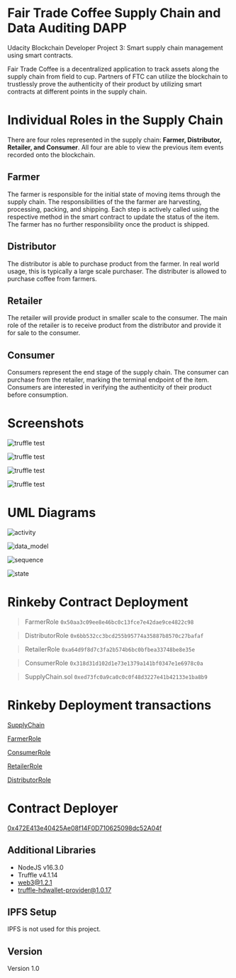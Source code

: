 # Fair Trade Coffee Supply Chain and Data Auditing DAPP
Udacity Blockchain Developer Project 3: Smart supply chain management using smart contracts.

Fair Trade Coffee is a decentralized application to track assets along the supply chain from field to cup. Partners of FTC can utilize the blockchain to trustlessly prove the authenticity of their product by utilizing smart contracts at different points in the supply chain.

# Individual Roles in the Supply Chain
There are four roles represented in the supply chain: **Farmer, Distributor, Retailer, and Consumer**. All four are able to view the previous item events recorded onto the blockchain.

## Farmer
The farmer is responsible for the initial state of moving items through the supply chain. The responsibilities of the the farmer are harvesting, processing, packing, and shipping. Each step is actively called using the respective method in the smart contract to update the status of the item. The farmer has no further responsibility once the product is shipped.

## Distributor
The distributor is able to purchase product from the farmer. In real world usage, this is typically a large scale purchaser. The distributer is allowed to purchase coffee from farmers.

## Retailer
The retailer will provide product in smaller scale to the consumer. The main role of the retailer is to receive product from the distributor and provide it for sale to the consumer.

## Consumer
Consumers represent the end stage of the supply chain. The consumer can purchase from the retailer, marking the terminal endpoint of the item. Consumers are interested in verifying the authenticity of their product before consumption.


# Screenshots

![truffle test](images/ftc_product_overview.png)

![truffle test](images/ftc_farm_details.png)

![truffle test](images/ftc_product_details.png)

![truffle test](images/ftc_transaction_history.png)

# UML Diagrams

![activity](document/activity_diagram.jpeg)

![data_model](document/data_model.jpeg)

![sequence](document/sequence_diagram.jpeg)

![state](document/state_diagram.jpeg)

# Rinkeby Contract Deployment

> FarmerRole `0x50aa3c09ee8e46bc0c13fce7e42dae9ce4822c98`

> DistributorRole `0x6bb532cc3bcd255b95774a35887b8570c27bafaf`

> RetailerRole `0xa64d9f8d7c3fa2b574b6bc0bfbea33748be8e35e`

> ConsumerRole `0x318d31d102d1e73e1379a141bf0347e1e6978c0a`

> SupplyChain.sol `0xed73fc0a9ca0c0c0f48d3227e41b42133e1ba8b9`

# Rinkeby Deployment transactions

[SupplyChain](https://rinkeby.etherscan.io/tx/0xe83c8bf29dd65cfca92d4c5d397155315074b27ed662879f17978a0268ad4961)

[FarmerRole](https://rinkeby.etherscan.io/tx/0x2406098997061340a8943ffe52ec81d2cbd00d05f74e5a50d633b3d475bd6fca)

[ConsumerRole](https://rinkeby.etherscan.io/tx/0xde545eb5673a979c4937bf268ec124265ed73edfbe74ceea4d11413aef70799b)

[RetailerRole](https://rinkeby.etherscan.io/tx/0x74b839525f1aecaac65ff4b49eba46821d19f6ddd6d4f44da8501e49f4d4e092)

[DistributorRole](https://rinkeby.etherscan.io/tx/0x4aa846d14185f3a47e3435e915806d2ef3409b33c18f786b3a4bcfafb1236ead)

# Contract Deployer

[0x472E413e40425Ae08f14F0D710625098dc52A04f](https://rinkeby.etherscan.io/address/0x472e413e40425ae08f14f0d710625098dc52a04f)

## Additional Libraries
* NodeJS v16.3.0
* Truffle v4.1.14
* web3@1.2.1
* truffle-hdwallet-provider@1.0.17

## IPFS Setup

IPFS is not used for this project.

## Version

Version 1.0
